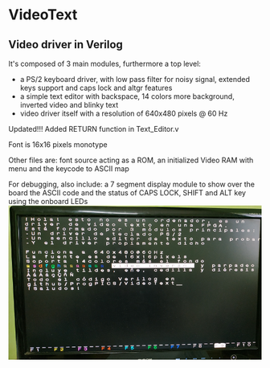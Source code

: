# VideoText
## Video driver in Verilog

It's composed of 3 main modules, furthermore a top level:
- a PS/2 keyboard driver, with low pass filter for noisy signal, extended keys support and caps lock and altgr features
- a simple text editor with backspace, 14 colors more background, inverted video and blinky text
- video driver itself with a resolution of 640x480 pixels @ 60 Hz

Updated!!! Added RETURN function in Text_Editor.v

Font is 16x16 pixels monotype

Other files are: font source acting as a ROM, an initialized Video RAM with menu and the keycode to ASCII map

For debugging, also include: a 7 segment display module to show over the board the ASCII code and the status of CAPS LOCK, SHIFT and ALT key using the onboard LEDs
![Screenshot](Screenshot.png)
